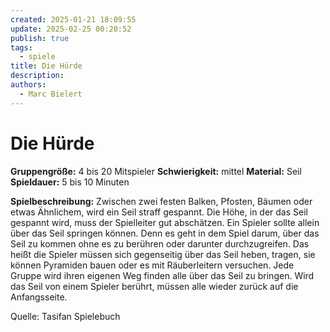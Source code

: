 ```yaml
---
created: 2025-01-21 18:09:55
update: 2025-02-25 00:20:52
publish: true
tags:
  - spiele
title: Die Hürde
description: 
authors:
  - Marc Bielert
---
```


# Die Hürde

**Gruppengröße:** 4 bis 20 Mitspieler
**Schwierigkeit:** mittel
**Material:** Seil
**Spieldauer:** 5 bis 10 Minuten

**Spielbeschreibung:**
Zwischen zwei festen Balken, Pfosten, Bäumen oder etwas Ähnlichem, wird ein Seil straff gespannt. Die Höhe, in der das Seil gespannt wird, muss der Spielleiter gut abschätzen. Ein Spieler sollte allein über das Seil springen können. Denn es geht in dem Spiel darum, über das Seil zu kommen ohne es zu berühren oder darunter durchzugreifen. Das heißt die Spieler müssen sich gegenseitig über das Seil heben, tragen, sie können Pyramiden bauen oder es mit Räuberleitern versuchen. Jede Gruppe wird ihren eigenen Weg finden alle über das Seil zu bringen. Wird das Seil von einem Spieler berührt, müssen alle wieder zurück auf die Anfangsseite.

Quelle:
Tasifan Spielebuch

